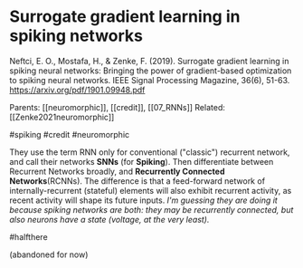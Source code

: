 # Surrogate gradient learning in spiking networks

Neftci, E. O., Mostafa, H., & Zenke, F. (2019). Surrogate gradient learning in spiking neural networks: Bringing the power of gradient-based optimization to spiking neural networks. IEEE Signal Processing Magazine, 36(6), 51-63. https://arxiv.org/pdf/1901.09948.pdf

Parents: [[neuromorphic]], [[credit]], [[07_RNNs]]
Related: [[Zenke2021neuromorphic]]

#spiking #credit #neuromorphic


They use the term RNN only for conventional ("classic") recurrent network, and call their networks **SNNs** (for **Spiking**). Then differentiate between Recurrent Networks broadly, and **Recurrently Connected Networks**(RCNNs). The difference is that a feed-forward network of internally-recurrent (stateful) elements will also exhibit recurrent activity, as recent activity will shape its future inputs. _I'm guessing they are doing it because spiking networks are both: they may be recurrently connected, but also neurons have a state (voltage, at the very least)._

#halfthere

(abandoned for now)